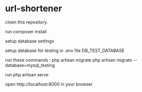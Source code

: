 # url-shortener

cloen this repository.

run composer install

setup database settings

setup database for testing in .env file DB_TEST_DATABASE 

run these commands :
php artisan migrate
php artisan migrate --database=mysql_testing

run 
php artisan serve

open http://localhost:8000 in your browser

